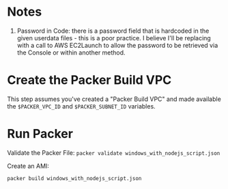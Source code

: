 # Notes

1. Password in Code: there is a password field that is hardcoded in the given userdata files - this is a poor practice. I believe I'll be replacing with a call to AWS EC2Launch to allow the password to be retrieved via the Console or within another method.

# Create the Packer Build VPC

This step assumes you've created a "Packer Build VPC" and made available the `$PACKER_VPC_ID` and `$PACKER_SUBNET_ID` variables.

# Run Packer

Validate the Packer File:
`packer validate windows_with_nodejs_script.json`

Create an AMI:

`packer build windows_with_nodejs_script.json`

